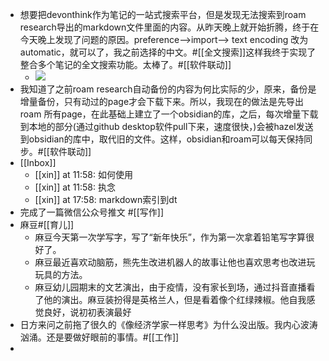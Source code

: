 - 想要把devonthink作为笔记的一站式搜索平台，但是发现无法搜索到roam research导出的markdown文件里面的内容。从昨天晚上就开始折腾，终于在今天晚上发现了问题的原因。preference-->import--> text encoding 改为automatic，就可以了，我之前选择的中文。#[[全文搜索]]这样我终于实现了整合多个笔记的全文搜索功能。太棒了。#[[软件联动]]
    - ![](https://firebasestorage.googleapis.com/v0/b/firescript-577a2.appspot.com/o/imgs%2Fapp%2Fxinyiheng%2Fe7dw8Rboqd.png?alt=media&token=dd302787-4f40-4054-a79d-ddb8bcbb2da5)
- 我知道了之前roam research自动备份的内容为何比实际的少，原来，备份是增量备份，只有动过的page才会下载下来。所以，我现在的做法是先导出roam 所有page，在此基础上建立了一个obsidian的库，之后，每次增量下载到本地的部分(通过github desktop软件pull下来，速度很快，)会被hazel发送到obsidian的库中，取代旧的文件。这样，obsidian和roam可以每天保持同步。#[[软件联动]]
- [[Inbox]]
    - [[xin]] at 11:58: 如何使用
    - [[xin]] at 11:58: 执念
    - [[xin]] at 17:58: markdown索引到dt
- 完成了一篇微信公众号推文 #[[写作]]
- 麻豆#[[育儿]]
    - 麻豆今天第一次学写字，写了“新年快乐”，作为第一次拿着铅笔写字算很好了。
    - 麻豆最近喜欢动脑筋，熊先生改进机器人的故事让他也喜欢思考也改进玩玩具的方法。
    - 麻豆幼儿园期末的文艺演出，由于疫情，没有家长到场，通过抖音直播看了他的演出。麻豆装扮得是英格兰人，但是看着像个红绿辣椒。他自我感觉良好，说初初表演最好
- 日方来问之前拖了很久的《像经济学家一样思考》为什么没出版。我内心波涛汹涌。还是要做好眼前的事情。#[[工作]]
- 
